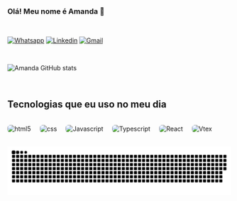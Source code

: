 ### Olá! Meu nome é Amanda 👋
<br/>

[![Whatsapp](https://img.shields.io/badge/WhatsApp-25D366?style=for-the-badge&logo=whatsapp&logoColor=white)](https://api.whatsapp.com/send?phone=5531999632923)
[![Linkedin](https://img.shields.io/badge/LinkedIn-0077B5?style=for-the-badge&logo=linkedin&logoColor=white)](https://www.linkedin.com/in/amanda-almeida-bab4541ab/)
[![Gmail](https://img.shields.io/badge/Gmail-D14836?style=for-the-badge&logo=gmail&logoColor=white)](mailto:almeidafonseca14@gmail.com)

<br/>

![Amanda GitHub stats](https://github-readme-stats.vercel.app/api?username=amandaalmeida20&show_icons=true&theme=dracula)

<br/>

## Tecnologias que eu uso no meu dia

<div style="display: inline_block; align: center; "><br/>
 <img  style="border-radius: 0.4rem" alt="html5" src="https://img.shields.io/badge/HTML5-E34F26?style=for-the-badge&logo=html5&logoColor=white">
  <img style="margin-left: 1rem; border-radius: 0.4rem" alt="css" src="https://img.shields.io/badge/CSS3-1572B6?style=for-the-badge&logo=css3&logoColor=white">
  <img  style="margin-left: 1rem; border-radius: 0.4rem" alt="Javascript" src="https://img.shields.io/badge/JavaScript-F7DF1E?style=for-the-badge&logo=javascript&logoColor=black">
  <img style="margin-left: 1rem; border-radius: 0.4rem" alt="Typescript" src="https://img.shields.io/badge/TypeScript-007ACC?style=for-the-badge&logo=typescript&logoColor=white">
   <img  style="margin-left: 1rem; border-radius: 0.4rem" alt="React" src="https://img.shields.io/badge/React-20232A?style=for-the-badge&logo=react&logoColor=61DAFB">
 <img style="margin-left: 1rem; border-radius: 0.4rem" alt="Vtex" src="https://user-images.githubusercontent.com/104858887/183300217-6a364880-ce71-4d4b-8ac5-50011c718542.svg">
</div>

</br>

![Snake animation](https://github.com/amandaalmeida20/amandaalmeida20/blob/output/github-contribution-grid-snake.svg)
